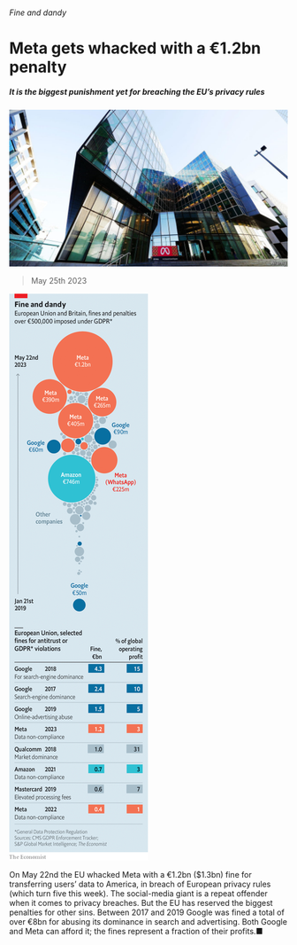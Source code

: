 ###### Fine and dandy

# Meta gets whacked with a €1.2bn penalty 

##### It is the biggest punishment yet for breaching the EU’s privacy rules 

![image](images/20230527_WBP502.jpg) 

> May 25th 2023 

![image](images/20230527_WBC272.png) 


On May 22nd the EU whacked Meta with a €1.2bn ($1.3bn) fine for transferring users’ data to America, in breach of European privacy rules (which turn five this week). The social-media giant is a repeat offender when it comes to privacy breaches. But the EU has reserved the biggest penalties for other sins. Between 2017 and 2019 Google was fined a total of over €8bn for abusing its dominance in search and advertising. Both Google and Meta can afford it; the fines represent a fraction of their profits.■


